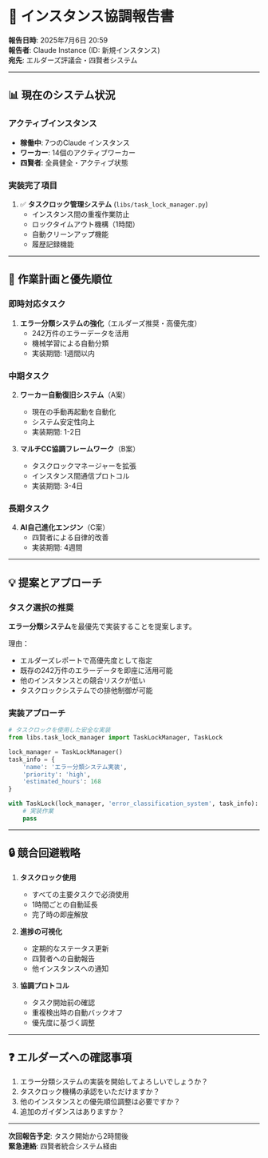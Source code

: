 # 🔄 インスタンス協調報告書

**報告日時**: 2025年7月6日 20:59  
**報告者**: Claude Instance (ID: 新規インスタンス)  
**宛先**: エルダーズ評議会・四賢者システム

---

## 📊 現在のシステム状況

### アクティブインスタンス
- **稼働中**: 7つのClaude インスタンス
- **ワーカー**: 14個のアクティブワーカー
- **四賢者**: 全員健全・アクティブ状態

### 実装完了項目
1. ✅ **タスクロック管理システム** (`libs/task_lock_manager.py`)
   - インスタンス間の重複作業防止
   - ロックタイムアウト機構（1時間）
   - 自動クリーンアップ機能
   - 履歴記録機能

---

## 🎯 作業計画と優先順位

### 即時対応タスク
1. **エラー分類システムの強化**（エルダーズ推奨・高優先度）
   - 242万件のエラーデータを活用
   - 機械学習による自動分類
   - 実装期間: 1週間以内

### 中期タスク
2. **ワーカー自動復旧システム**（A案）
   - 現在の手動再起動を自動化
   - システム安定性向上
   - 実装期間: 1-2日

3. **マルチCC協調フレームワーク**（B案）
   - タスクロックマネージャーを拡張
   - インスタンス間通信プロトコル
   - 実装期間: 3-4日

### 長期タスク
4. **AI自己進化エンジン**（C案）
   - 四賢者による自律的改善
   - 実装期間: 4週間

---

## 💡 提案とアプローチ

### タスク選択の推奨
**エラー分類システム**を最優先で実装することを提案します。

理由：
- エルダーズレポートで高優先度として指定
- 既存の242万件のエラーデータを即座に活用可能
- 他のインスタンスとの競合リスクが低い
- タスクロックシステムでの排他制御が可能

### 実装アプローチ
```python
# タスクロックを使用した安全な実装
from libs.task_lock_manager import TaskLockManager, TaskLock

lock_manager = TaskLockManager()
task_info = {
    'name': 'エラー分類システム実装',
    'priority': 'high',
    'estimated_hours': 168
}

with TaskLock(lock_manager, 'error_classification_system', task_info):
    # 実装作業
    pass
```

---

## 🔒 競合回避戦略

1. **タスクロック使用**
   - すべての主要タスクで必須使用
   - 1時間ごとの自動延長
   - 完了時の即座解放

2. **進捗の可視化**
   - 定期的なステータス更新
   - 四賢者への自動報告
   - 他インスタンスへの通知

3. **協調プロトコル**
   - タスク開始前の確認
   - 重複検出時の自動バックオフ
   - 優先度に基づく調整

---

## ❓ エルダーズへの確認事項

1. エラー分類システムの実装を開始してよろしいでしょうか？
2. タスクロック機構の承認をいただけますか？
3. 他のインスタンスとの優先順位調整は必要ですか？
4. 追加のガイダンスはありますか？

---

**次回報告予定**: タスク開始から2時間後  
**緊急連絡**: 四賢者統合システム経由